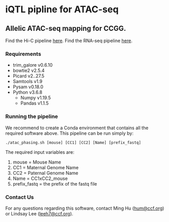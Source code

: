 # iQTL pipline for ATAC-seq
## Allelic ATAC-seq mapping for CCGG.

Find the Hi-C pipeline [here](https://github.com/Xieeeee/AlleliC/).
Find the RNA-seq pipeline [here](https://github.com/lindsayhrlee/iQTL_RNA).

### Requirements

- trim_galore v0.6.10
- bowtie2 v2.5.4
- Picard v2..27.5
- Samtools v1.9
- Pysam v0.18.0
- Python v3.6.8
    * Numpy v1.19.5
    * Pandas v1.1.5


### Running the pipeline
We recommend to create a Conda environment that contains all the required software above. This pipeline can be run simply by:

```
./atac_phasing.sh [mouse] [CC1] [CC2] [Name] [prefix_fastq]
```

 The required input variables are:
1. mouse = Mouse Name
2.	CC1 = Maternal Genome Name 
3.	CC2 = Paternal Genome Name 
4.	Name = CC1xCC2_mouse
5.	prefix_fastq = the prefix of the fastq file

### Contact Us

For any questions regarding this software, contact Ming Hu (hum@ccf.org) or Lindsay Lee (leeh7@ccf.org).



